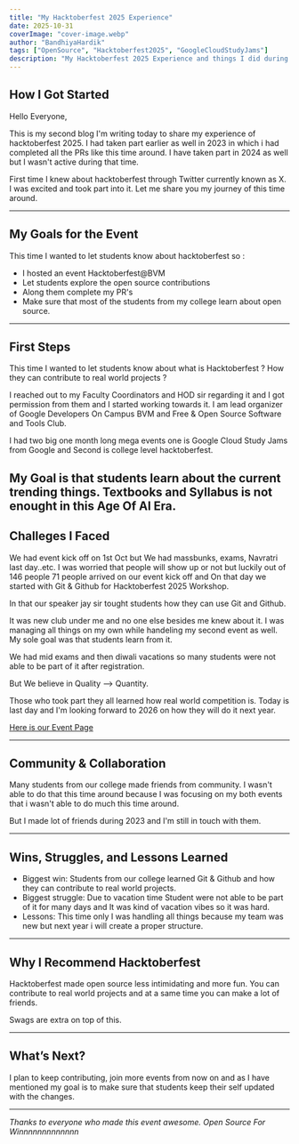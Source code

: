 ```yaml
---
title: "My Hacktoberfest 2025 Experience"
date: 2025-10-31
coverImage: "cover-image.webp"
author: "BandhiyaHardik"
tags: ["OpenSource", "Hacktoberfest2025", "GoogleCloudStudyJams"]
description: "My Hacktoberfest 2025 Experience and things I did during whole october month."
---
```


## How I Got Started

Hello Everyone,

This is my second blog I'm writing today to share my experience of hacktoberfest 2025. I had taken part earlier as well in 2023 in which i had completed all the PRs like this time around. I have taken part in 2024 as well but I wasn't active during that time.

First time I knew about hacktoberfest through Twitter currently known as X. I was excited and took part into it.
Let me share you my journey of this time around.

---

## My Goals for the Event

This time I wanted to let students know about hacktoberfest so :
- I hosted an event Hacktoberfest@BVM
- Let students explore the open source contributions
- Along them complete my PR's
- Make sure that most of the students from my college learn about open source.

---

## First Steps

This time I wanted to let students know about what is Hacktoberfest ? How they can contribute to real world projects ?

I reached out to my Faculty Coordinators and HOD sir regarding it and I got permission from them and I started working towards it. I am lead organizer of Google Developers On Campus BVM and Free & Open Source Software and Tools Club.

I had two big one month long mega events one is Google Cloud Study Jams from Google and Second is college level hacktoberfest.

My Goal is that students learn about the current trending things. Textbooks and Syllabus is not enought in this Age Of AI Era.
---

## Challeges I Faced

We had event kick off on 1st Oct but We had massbunks, exams, Navratri last day..etc. I was worried that people will show up or not but luckily out of 146 people 71 people arrived on our event kick off and On that day we started with Git & Github for Hacktoberfest 2025 Workshop.

In that our speaker jay sir tought students how they can use Git and Github.

It was new club under me and no one else besides me knew about it. I was managing all things on my own while handeling my second event as well. My sole goal was that students learn from it.

We had mid exams and then diwali vacations so many students were not able to be part of it after registration.

But We believe in Quality --> Quantity.

Those who took part they all learned how real world competition is. Today is last day and I'm looking forward to 2026 on how they will do it next year.

[Here is our Event Page](https://events.mlh.io/events/12963-hacktoberfest-bvm)

---

## Community & Collaboration

Many students from our college made friends from community. I wasn't able to do that this time around because I was focusing on my both events that i wasn't able to do much this time around.

But I made lot of friends during 2023 and I'm still in touch with them.

---

## Wins, Struggles, and Lessons Learned

- Biggest win: Students from our college learned Git & Github and how they can contribute to real world projects.
- Biggest struggle: Due to vacation time Student were not able to be part of it for many days and It was kind of vacation vibes so it was hard.
- Lessons: This time only I was handling all things because my team was new but next year i will create a proper structure.

---

## Why I Recommend Hacktoberfest

Hacktoberfest made open source less intimidating and more fun. You can contribute to real world projects and at a same time you can make a lot of friends.

Swags are extra on top of this.

---

## What’s Next?

I plan to keep contributing, join more events from now on and as I have mentioned my goal is to make sure that students keep their self updated with the changes.

---

*Thanks to everyone who made this event awesome. Open Source For Winnnnnnnnnnnnn*
